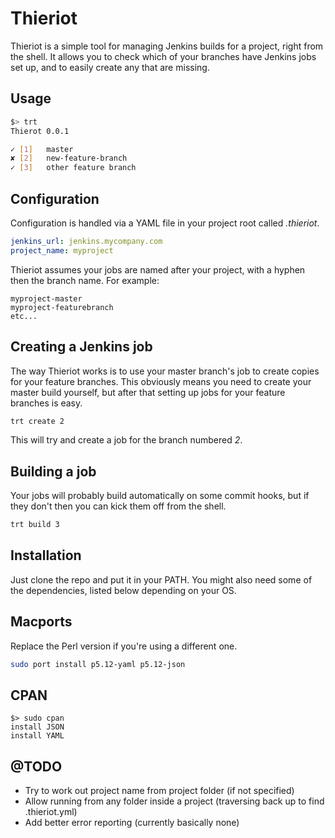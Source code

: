 
Thieriot
========

Thieriot is a simple tool for managing Jenkins builds for a project, right
from the shell.  It allows you to check which of your branches have Jenkins
jobs set up, and to easily create any that are missing.

Usage
-----

```bash
$> trt
Thierot 0.0.1

✓ [1]   master
✘ [2]   new-feature-branch
✓ [3]   other feature branch

```

Configuration
-------------

Configuration is handled via a YAML file in your project root called _.thieriot_.

```yaml
jenkins_url: jenkins.mycompany.com
project_name: myproject
```

Thieriot assumes your jobs are named after your project, with a hyphen then the branch name.  For example:

```
myproject-master
myproject-featurebranch
etc...
```

Creating a Jenkins job
----------------------

The way Thieriot works is to use your master branch's job to create copies for
your feature branches.  This obviously means you need to create your master
build yourself, but after that setting up jobs for your feature branches is easy.

```bash
trt create 2
```

This will try and create a job for the branch numbered _2_.

Building a job
--------------

Your jobs will probably build automatically on some commit hooks, but if they don't
then you can kick them off from the shell.

```bash
trt build 3
```

Installation
------------

Just clone the repo and put it in your PATH.  You might also need some of the dependencies,
listed below depending on your OS.

Macports
--------

Replace the Perl version if you're using a different one.

```bash
sudo port install p5.12-yaml p5.12-json
```

CPAN
----

```
$> sudo cpan
install JSON
install YAML
```

@TODO
-----

* Try to work out project name from project folder (if not specified)
* Allow running from any folder inside a project (traversing back up to find .thieriot.yml)
* Add better error reporting (currently basically none)

